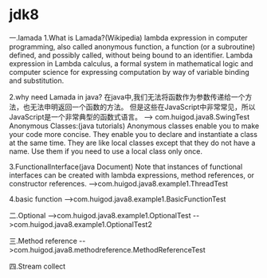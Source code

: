 # jdk8
一.lamada
1.What is Lamada?(Wikipedia)
lambda expression in computer programming, also called anonymous function, a function (or a subroutine) defined, and possibly called, without being bound to an identifier.
Lambda expression in Lambda calculus, a formal system in mathematical logic and computer science for expressing computation by way of variable binding and substitution.

2.why need Lamada in java?
在java中,我们无法将函数作为参数传递给一个方法，也无法申明返回一个函数的方法。
但是这些在JavaScript中非常常见，所以JavaScript是一个非常典型的函数式语言。
--> com.huigod.java8.SwingTest
Anonymous Classes:(java tutorials)
Anonymous classes enable you to make your code more concise. They enable you to declare and instantiate a class at the same time. 
They are like local classes except that they do not have a name. Use them if you need to use a local class only once.

3.FunctionalInterface(java Document)
Note that instances of functional interfaces can be created with lambda expressions, method references, or constructor references.
-->com.huigod.java8.example1.ThreadTest

4.basic function
-->com.huigod.java8.example1.BasicFunctionTest

二.Optional
-->com.huigod.java8.example1.OptionalTest
-->com.huigod.java8.example1.OptionalTest2

三.Method reference
-->com.huigod.java8.methodreference.MethodReferenceTest

四.Stream
collect


